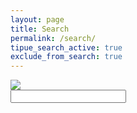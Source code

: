 ```yaml
---
layout: page
title: Search
permalink: /search/
tipue_search_active: true
exclude_from_search: true
---
```


<form action="{{ page.url | relative_url }}">
  <div class="tipue_search_left">
    <img src="{{ "/assets/tipuesearch/search.png" | relative_url }}"
      class="tipue_search_icon">
  </div>
  <div class="tipue_search_right">
    <input type="text" name="q" id="tipue_search_input" pattern=".{3,}"
      title="At least 3 characters" required>
  </div>
  <div style="clear: both;"></div>
</form>

<div id="tipue_search_content"></div>

<script>
$(document).ready(function() {
  $('#tipue_search_input').tipuesearch();
});
</script>
